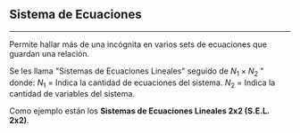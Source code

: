 ## Sistema de Ecuaciones
***
Permite hallar más de una incógnita en varios sets de ecuaciones que guardan una relación.

Se les llama "Sistemas de Ecuaciones Lineales" seguido de $N_{1} \times N_{2}$ " donde:
	$N_{1}$ = Indica la cantidad de ecuaciones del sistema.
	$N_{2}$ = Indica la cantidad de variables del sistema.

Como ejemplo están los **Sistemas de Ecuaciones Lineales 2x2 (S.E.L. 2x2)**.
